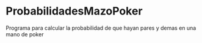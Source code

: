 # ProbabilidadesMazoPoker
Programa para calcular la probabilidad de que hayan pares y demas en una mano de poker
